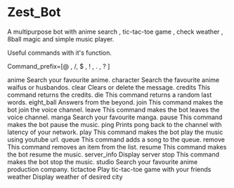 # Zest_Bot

A multipurpose bot with anime search , tic-tac-toe game , check weather , 8ball magic and simple music player.

Useful commands with it's function.

Command_prefix=[@ , /, $ , ! , . , ? ]

anime
Search your favourite anime.
character
Search the favourite anime waifus or husbandos.
clear
Clears or delete the message.
credits
This command returns the credits.
die
This command returns a random last words.
eight_ball
Answers from the beyond.
join
This command makes the bot join the voice channel.
leave
This command makes the bot leaves the voice channel.
manga
Search your favourite manga.
pause
This command makes the bot pause the music.
ping
Prints pong back to the channel with latency of your network.
play
This command makes the bot play the music using youtube url.
queue
This command adds a song to the queue.
remove
This command removes an item from the list.
resume
This command makes the bot resume the music.
server_info
Display server
stop
This command makes the bot stop the music.
studio
Search your favourite anime production company.
tictactoe
Play tic-tac-toe game with your friends
weather
Display weather of desired city
